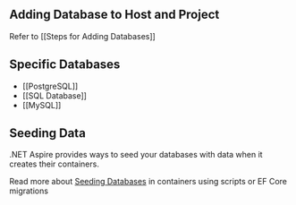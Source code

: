 
## Adding Database to Host and Project

Refer to [[Steps for Adding Databases]]

## Specific Databases

 - [[PostgreSQL]]
 - [[SQL Database]]
 - [[MySQL]]


## Seeding Data

.NET Aspire provides ways to seed your databases with data when it creates their containers.

Read more about [Seeding Databases](https://learn.microsoft.com/en-us/dotnet/aspire/database/seed-database-data) in containers using scripts or EF Core migrations